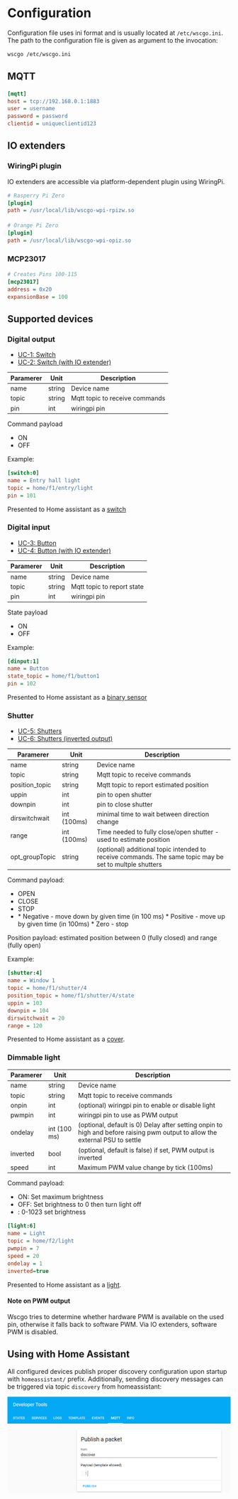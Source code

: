 # Configuration

Configuration file uses ini format and is usually located at `/etc/wscgo.ini`. The path to the configuration file is given as argument to the 
invocation:

```sh
wscgo /etc/wscgo.ini
```

## MQTT

```ini
[mqtt]
host = tcp://192.168.0.1:1883
user = username
password = password
clientid = uniqueclientid123
```

## IO extenders

### WiringPi plugin

IO extenders are accessible via platform-dependent plugin using WiringPi.

```ini
# Rasperry Pi Zero
[plugin]
path = /usr/local/lib/wscgo-wpi-rpizw.so

# Orange Pi Zero
[plugin]
path = /usr/local/lib/wscgo-wpi-opiz.so
```

### MCP23017

```ini
# Creates Pins 100-115
[mcp23017]
address = 0x20
expansionBase = 100
```

## Supported devices

### Digital output

* [UC-1: Switch](usecases/uc-1/uc-1.md)
* [UC-2: Switch (with IO extender)](usecases/uc-2/uc-2.md)

| Paramerer | Unit | Description |
| --- | --- | --- |
| name | string | Device name |
| topic | string | Mqtt topic to receive commands |
| pin | int | wiringpi pin |

Command payload
* ON
* OFF

Example: 

```ini
[switch:0]
name = Entry hall light
topic = home/f1/entry/light
pin = 101
```

Presented to Home assistant as a [switch](https://www.home-assistant.io/integrations/switch.mqtt)

### Digital input

* [UC-3: Button](usecases/uc-3/uc-3.md)
* [UC-4: Button (with IO extender)](usecases/uc-4/uc-4.md)

| Paramerer | Unit | Description |
| --- | --- | --- |
| name | string | Device name |
| topic | string | Mqtt topic to report state |
| pin | int | wiringpi pin |

State payload
* ON
* OFF

Example:

```ini
[dinput:1]
name = Button
state_topic = home/f1/button1
pin = 102
```

Presented to Home assistant as a [binary sensor](https://www.home-assistant.io/integrations/binary_sensor.mqtt)

### Shutter

* [UC-5: Shutters](usecases/uc-5/uc-5.md)
* [UC-6: Shutters (inverted output)](usecases/uc-6/uc-6.md)


| Paramerer | Unit | Description |
| --- | --- | --- |
| name | string | Device name |
| topic | string | Mqtt topic to receive commands |
| position_topic | string | Mqtt topic to report estimated position |
| uppin | int | pin to open shutter |
| downpin | int | pin to close shutter |
| dirswitchwait | int (100ms) | minimal time to wait between direction change |
| range | int (100ms) | Time needed to fully close/open shutter - used to estimate position |
| opt_groupTopic | string | (optional) additional topic intended to receive commands. The same topic may be set to multple shutters |

Command payload:
* OPEN
* CLOSE
* STOP
* <integer>
  * Negative - move down by given time (in 100 ms)
  * Positive - move up by given time (in 100ms)
  * Zero - stop

Position payload: estimated position between 0 (fully closed) and range (fully open)

Example:

```ini
[shutter:4]
name = Window 1
topic = home/f1/shutter/4
position_topic = home/f1/shutter/4/state
uppin = 103
downpin = 104
dirswitchwait = 20
range = 120
```

Presented to Home assistant as a [cover](https://www.home-assistant.io/integrations/cover.mqtt).

### Dimmable light

| Paramerer | Unit | Description |
| --- | --- | --- |
| name | string | Device name |
| topic | string | Mqtt topic to receive commands |
| onpin | int | (optional) wiringpi pin to enable or disable light |
| pwmpin | int | wiringpi pin to use as PWM output |
| ondelay | int (100 ms) | (optional, default is 0) Delay after setting onpin to high and before raising pwm output to allow the external PSU to settle |
| inverted | bool | (optional, default is false) if set, PWM output is inverted |
| speed | int | Maximum PWM value change by tick (100ms) |

Command payload:
* ON: Set maximum brightness
* OFF: Set brightness to 0 then turn light off
* <integer>: 0-1023 set brightness

```ini
[light:6]
name = Light
topic = home/f2/light
pwmpin = 7
speed = 20
ondelay = 1
inverted=true
```

Presented to Home assistant as a [light](https://www.home-assistant.io/integrations/light.mqtt).

#### Note on PWM output

Wscgo tries to determine whether hardware PWM is available on the used pin, otherwise it falls back to software PWM. Via IO extenders, software PWM is disabled.

## Using with Home Assistant

All configured devices publish proper discovery configuration upon startup with `homeassistant/` prefix. Additionally, sending discovery
messages can be triggered via topic `discovery` from homeassistant:

![discover](discover.png)

